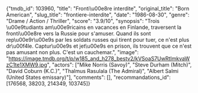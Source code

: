 {"tmdb_id": 103960, "title": "Fronti\u00e8re interdite", "original_title": "Born American", "slug_title": "frontiere-interdite", "date": "1986-08-30", "genre": "Drame / Action / Thriller", "score": "3.9/10", "synopsis": "Trois \u00e9tudiants am\u00e9ricains en vacances en Finlande, traversent la fronti\u00e8re vers la Russie pour s'amuser. Quand ils sont rep\u00e9r\u00e9s par les soldats russes qui tirent pour tuer, ce n'est plus dr\u00f4le. Captur\u00e9s et jet\u00e9s en prison, ils trouvent que ce n'est pas amusant non plus. C'est un cauchemar.", "image": "https://image.tmdb.org/t/p/w185_and_h278_bestv2/kVSoaS7UwRtImkvaWzC1te1XMW9.jpg", "actors": ["Mike Norris (Savoy)", "Steve Durham (Mitch)", "David Coburn (K.C.)", "Thalmus Rasulala (The Admiral)", "Albert Salmi (United States emissary)"], "comments": [], "recommandations_id": [176568, 38203, 214349, 103745]}